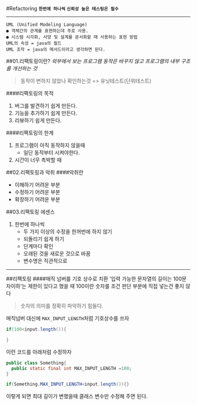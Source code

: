 #Refactoring
**``한번에 하나씩``**
**``신뢰성 높은 테스팅은 필수``**
- - -
```
UML (Unified Modeling Language)
● 객체간의 관계를 표현하는데 주로 사용.
● 시스템 시각화, 사양 및 설계를 문서화할 때 사용하는 표현 방법
UML의 속성 = java의 필드
UML 조작 = java의 메서드이라고 생각하면 된다.
```
##01.리팩토링이란?
*외부에서 보는 프로그램 동작은 바꾸지 않고 프로그램의 내부 구조를 개선하는 것*

>동작이 변하지 않았나 확인하는것 => 유닛테스트(단위테스트)

####리팩토링의 목적
1. 버그를 발견하기 쉽게 만든다.
2. 기능을 추가하기 쉽게 만든다.
3. 리뷰하기 쉽게 만든다.


####리팩토링의 한계
1. 프로그램이 아직 동작하지 않을때
    - 일단 동작부터 시켜야한다.
2. 시간이 너무 촉박할 때

##02.리팩토링과 악취
####악취란
+ 이해하기 어려운 부분
+ 수정하기 어려운 부분
+ 확장하기 어려운 부분

##03.리팩토링 에센스
1. 한번에 하나씩
    - 두 가지 이상의 수정을 한꺼번에 하지 않기
    - 되돌리기 쉽게 하기
    - 단계마다 확인
    - 오래된 것을 새로운 것으로 바꿈
    - 변수명은 직관적으로
- - -
##리팩토링
####매직 넘버를 기호 상수로 치환
'입력 가능한 문자열의 길이는 100문자이하'는 제한이 있다고 했을 때 100이란 숫자를 조건 판단 부분에 직접 넣는건 좋지 않다
>숫자의 의미를 정확히 파악하기 힘들다.

매직넘버 대신에 `MAX_INPUT_LENGTH`처럼 기호상수를 쓰자
```java
if(100<input.length()){

}
```
이런 코드를 아래처럼 수정하자
```java
public class Something{
  public static final int MAX_INPUT_LENGTH =100;
}

if(Something.MAX_INPUT_LENGTH<input.length()){}
```
이렇게 되면 최대 길이가 변했을때 클래스 변수만 수정해 주면 된다.

